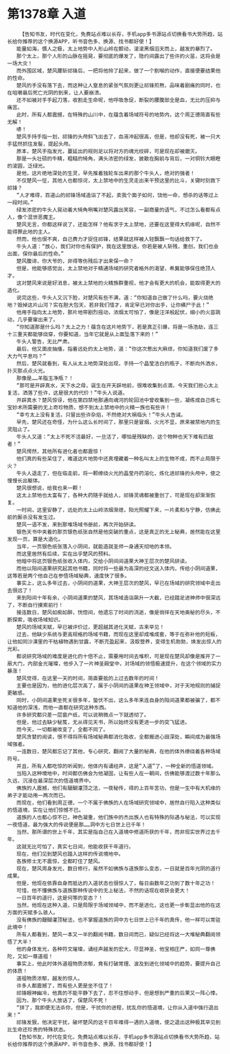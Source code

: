 # 第1378章 入道
        【告知书友，时代在变化，免费站点难以长存，手机app多书源站点切换看书大势所趋，站长给你推荐的这个换源APP，听书音色多、换源、找书都好使！】
       能量如海，慑人之极，太上地势中人形山岭在颤动，滚滚黑烟滔天而上，越发的暴烈了。
       那个太上，那个人形的山脉在摇晃，要彻底的爆发了，隐约间露出了些许的火苗，这将会是一场大灾！
       而外围区域，楚风腰斩祁锋后，一把将他拎了起来，做了一个割喉的动作，直接便要结果他的性命。
       楚风的手没有落下去，而这种让人窒息的紧张气氛则更让祁锋煎熬，品味着剧痛的同时，也在咀嚼最后死亡光阴的到来，让人要崩溃。
       还不如被对手手起刀落，收割走生命呢，他呼吸急促，断裂的腰腹部全是血，无比的压抑与痛苦。
       此时，所有人都震撼，在特殊的山川中，在蕴含着场域符号的地势内，这个周正德简直有些无解！
       哧！
       楚风手持手指一划，祁锋的头颅斜飞出去了，血液冲起很高，但是，他却没有死，被一只大手猛然抓住发髻，提起头颅。
       原本，楚风手指发光，蔓延出的规则足以将对方的魂光绞碎，可是现在却被磨灭。
       那是一头壮硕的牛精，粗糙的犄角，满头浓密的绿发，披散在胸前与背后，一对铜铃大眼瞪的滚圆，泛绿光。
       是他，这片绝地深处的生灵，早先推着独轮车出来的那个牛头人，绝对的强者！
       不仅楚风一怔，其他人也都惊诧，太上禁地中的生灵走出来干预这里的比斗，关键时刻救下祁锋？
       “人才难得，百道山的祁锋场域造诣了不起，卖我个面子如何，饶他一命，想杀的话等过上一段时间。”
       绿发浓密的牛头人晃动着大犄角咧嘴对楚风露出笑容，一副商量的语气，不过怎么看都有点人，像个混世恶魔王。
       楚风无言，你都这样说了，还能怎样？他有求于太上禁地，还要在这里得大机缘呢，自然不能得罪此地的主人。
       然而，他也很不爽，自己费力才捉住祁锋，结果就这样被人轻飘飘一句话给救下了。
       牛头人道：“放心，我们对你也有保护，我在这里放话，你若是被人斩残，重创，我们也会出面，保你最后的性命。”
       楚风腹诽，你大爷的，非得等伤残后才出来保一命？
       但是，他能够感觉出，太上禁地对于精通场域的研究者格外的渴望，希冀能够保住绝顶人才。
       这对楚风来说是好消息，被太上禁地的火精族群重视，他才会有更大的机会，能取得更大的造化。
       说完这些，牛头人又沉下脸，对楚风有些不满，道：“你知道自己做了什么吗，要火烧绝地？毁掉这片山河？实在胆大包天，若非我们惜才，肯定早已对你出手，让你横尸于此！”
       他用手指向太上地势，那片地带剧烈摇动，浓烟太可怕了，像是汪洋般起伏，细小的火苗跳动，几乎要窜出来了。
       “你知道那是什么吗？太上之力！蕴含在这片地势下，若是真正引爆，将是一场浩劫，连三十三重天都能够烧穿，你要知道，当年它就是从上面坠落下来的！”
       牛头人警告，无比严肃。
       最后，他又面皮抽搐，指着远处的太上地势，道：“你这次惹出大麻烦，你知道我们废了多大力气平息吗？”
       然后，楚风就看到，有人从太上地势深处出现，手持一个晶莹洁白的瓶子，不断向外洒水，扑灭那点点火光。
       那像是……羊脂玉净瓶？！
       “那可是开辟真水，天下水之母，诞生在开天辟地前，很难收集到点滴，今天我们担心太上复活，洒落了些许，这是很大的代价！”牛头人说道。
       开辟真水？楚风惊讶，他在第四禁地那通向魂河的轮回池中曾收集到一些，凝练成自己练七宝妙术所需要的无上奇珍物质，想不到太上禁地中的火精一族也有些许！
       “幸亏太上没有复活，只冒出些许杂焰，不然绝对大祸临头！”牛头人告诫。
       早先，楚风还在奇怪，为什么这么长时间了，那里只是冒烟，火光不显，原来被禁地内的生灵阻止了。
       牛头人又道：“太上不死不活最好，一旦活了，哪怕是残缺的，这个物种也天下难有匹敌者！”
       楚风愕然，其他所有进化者也都震惊！
       他们真的有些呆住了，难道这片地势中还真埋藏着一种名叫太上的生物不成，而不止局限于火？
       牛头人退走了，但在临走前，将一颗缭绕火光的晶莹丹药溶化，炼化进祁锋的头颅中，使之慢慢长出躯体。
       楚风很想说，给我也来一颗！
       这太上禁地也太富有了，各种大药随手就给人，祁锋灵魂都被重创了，可是现在却渐渐恢复。
       一时间，这里安静了，远处的太上山岭浓烟渐熄，阳光照耀下来，一片柔和与宁静，仿佛此前的厮杀没有发生过。
       楚风一语不发，来到那堆场域书册前，再次开始研读。
       银色天书中夹着的那页银色纸张自然是他突破的重点，这是真正的无上秘典，居然能在这里发现一页，算是大造化。
       当年，一页银色纸张落入小阴间，就能造就圣师一身通天彻地的本领。
       而这里居然有后续，实在出乎楚风的预料。
       他暗中将这页银色纸张收入体内，交给小阴间间道果大神王层次的楚风研读。
       而他以阳间道果研究起其他书籍，同时将一些最为高深的经文送入体内，传给小阴间道果，这等若是两个他自己在参悟场域秘典，速度快了很多。
       事实上，这么多年过去，小阴间的道果，大神王层次的楚风，早已在场域的研究领域中走出去很远了！
       来到阳间十年有余，小阴间道果的楚风，其场域造诣飙升一大截，已经踏足进神师中很深远了，不断自行摸索前行！
       接连数日，楚风如痴如醉，恍惚间，他遗忘了时间的流逝，像是徜徉在天地奥秘的尽头，不断探索，吸收场域知识。
       楚风的场域天赋，早已被评价过，更超越其进化天赋，古来罕见！
       过去，他缺少系统与更高规格的场域书籍，而现在这里却成堆成套，等于在弥补他的短板，让他如同沙漠里的干枯植物遇到甘露，不断充盈起来，汲取营养，变得生机勃勃，焕发出惊人的光彩。
       都说研究场域的难度是进化的十倍不止，需要用时间去堆积，可是现在楚风却像是推开了一扇大门，内部金光璀璨，他步入了一片神圣殿堂中，对场域的领悟极速提升，在这个领域的实力暴涨！
       楚风觉得，在这里一天的时间，简直要抵的上过去数年的时间！
       主要也是因为，他的进化层次高了，属于小阴间的道果在神王领域中，对于天地规则的捕捉更敏感。
       同时，小阴间道果坐死关很多年，蛰伏不出，这么多年来连自身的阳间道果都被骗了，都不知道他的深浅，而他一直都在研究这种东西。
       许多研究都只差一层窗户纸，可以说稍微点一下就透彻了。
       但是，他过去缺少秘笈，无从得见天书，所以始终没有更进一步的突飞猛进。
       而今天，一切都被改变了，全都不同了。
       楚风贪婪的阅读，恨不得将所有场域秘典都消化吸收，全都搬进心田深处，瞬间成为最强场域强者。
       一连数日，楚风都忘记了其他，专心研究，翻阅了大量的秘典，在他的体外缭绕着各种场域符号。
       并且，所有人都吃惊的听闻到，他体内有诵经声，这是“入道”了，一种全新的悟道领域。
       当陷入这种境地中，时间都仿佛会为他凝固，让有些人在一朝间，仿佛能够渡过数十年那么久远，沉浸在最深层次的悟道境界中。
       佛族的人震撼，他们有醍醐灌顶之法，一夜秘传，得的上百年苦功，但是一生中有大机缘的弟子才能动用一两次而已。
       而现在，他们看到周正德，一个不属于佛族的人在场域研究领域中，居然自行陷入这种类似的悟道境，实在让他们惊憾不已。
       道族的人也都心惊不已，神色凝重，他们族中的杰出族人也有特殊的际遇与秘法，可以实现一夜悟道，最为强大的传说便是那……洞中方七日世上已千年！
       当然，那所谓的世上千年，其实是指自己在入道境中修道所获的千年，而非现实世界过去千年。
       这就无比可怕了，真实七日间，他能收获千年道行。
       现在，他们见到楚风也踏入这样的传说境地中。
       各族修士无不震惊，全都盯住了楚风。
       现在，楚风周身发光，数日修行，虽然不如佛族与道族那么变态，一日就是百年光阴的道行成果。
       但是，他现在依靠自身而抵达的入道状态也很惊人了，每日由数年之功到了数十年之功！
       可惜，他不懂佛族与道族那种传说中的无上秘法，不然的话现在收获会更大！
       一日百年的道行，这是何等的变态？！
       当然，他现在这种入道，只是局限于场域领域中，而不是进化，这也更一步彰显出他的在这方面的天赋多么骇人。
       没有佛族的醍醐灌顶秘法，也不掌握道族的洞中方七日世上已千年的真传，他一样可以常驻此境中！
       所有人都看到，楚风一本又一半的翻阅书籍，数日间而已，疑似已经将这一大堆秘典翻阅领悟了大半！
       他的身体发光，各种符文璀璨，诵经声越发的宏大，尽显神圣，他宝相庄严，如同一尊佛陀，又如一尊道祖！
       事实上，他此时体外道祖物质浓郁，竟有打破常理、波及到进化领域中的趋势，要提升自己的体质！
       道祖物质浓郁，越发的惊人。
       许多人都震撼了，而有些人更是坐不住了！
       祁锋眼神幽冷，他真的不能平静下去了，忍不住想动手，但是想到严重的后果又一阵心悸。
       因为，那个牛头人放话了，保楚风不死！
       “拼了，我即便无法杀你，但是，干扰你的进程，扰乱你的悟道境，让你从入道中强行退出来！”
       祁锋发狠，他决定干扰，破坏楚风的这千百年难得一遇的入道境，使之退出这种极其罕见到比生命还珍贵的特殊状态。
       【告知书友，时代在变化，免费站点难以长存，手机app多书源站点切换看书大势所趋，站长给你推荐的这个换源APP，听书音色多、换源、找书都好使！】